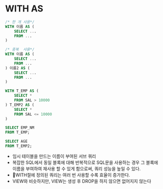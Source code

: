 # WITH AS
```sql
/* 한 개 사용*/
WITH 이름 AS (
	SELECT ...
	FROM ...
) 
```
```sql
/* 중복  사용*/
WITH 이름 AS (
	SELECT ...
	FROM ...
) 이름2 AS (
	SELECT ...
	FROM ...
)
```
```sql
WITH T_EMP AS (
	SELECT *
	FROM SAL > 10000
) T_EMP2 AS (
	SELECT *
	FROM SAL <= 10000
)

SELECT EMP_NM
FROM T_EMP;

SELECT AGE
FROM T_EMP2;
```
- 임시 테이블을 만드는 이름이 부여된 서브 쿼리
- 복잡한 SQL에서 동일 블록에 대해 반복적으로 SQL문을 사용하는 경우 그 블록에 이름을 부여하여 재사용 할 수 있게 함으로써, 쿼리 성능을 높일 수 있다.
- WITH절에 정의된 쿼리는 여러 번 사용할 수록 효율이 증가한다.
- VIEW와 비슷하지만, VIEW는 생성 후 DROP을 하지 않으면 없어지지 않는다